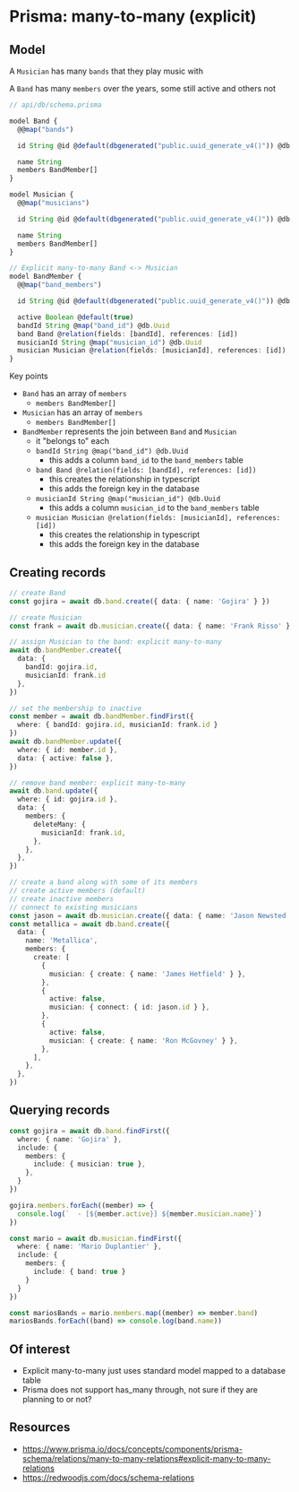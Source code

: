 # Prisma: many-to-many (explicit)

## Model

A `Musician` has many `bands` that they play music with

A `Band` has many `members` over the years, some still active and others not

```ts
// api/db/schema.prisma

model Band {
  @@map("bands")

  id String @id @default(dbgenerated("public.uuid_generate_v4()")) @db.Uuid

  name String
  members BandMember[]
}

model Musician {
  @@map("musicians")

  id String @id @default(dbgenerated("public.uuid_generate_v4()")) @db.Uuid

  name String
  members BandMember[]
}

// Explicit many-to-many Band <-> Musician
model BandMember {
  @@map("band_members")

  id String @id @default(dbgenerated("public.uuid_generate_v4()")) @db.Uuid

  active Boolean @default(true)
  bandId String @map("band_id") @db.Uuid
  band Band @relation(fields: [bandId], references: [id])
  musicianId String @map("musician_id") @db.Uuid
  musician Musician @relation(fields: [musicianId], references: [id])
}
```

Key points
- `Band` has an array of `members`
  - `members BandMember[]`
- `Musician` has an array of `members`
  - `members BandMember[]`
- `BandMember` represents the join between `Band` and `Musician`
  - it "belongs to" each
  - `bandId String @map("band_id") @db.Uuid`
    - this adds a column `band_id` to the `band_members` table
  - `band Band @relation(fields: [bandId], references: [id])`
    - this creates the relationship in typescript
    - this adds the foreign key in the database
  - `musicianId String @map("musician_id") @db.Uuid`
    - this adds a column `musician_id` to the `band_members` table
  - `musician Musician @relation(fields: [musicianId], references: [id])`
    - this creates the relationship in typescript
    - this adds the foreign key in the database
## Creating records

```ts
// create Band
const gojira = await db.band.create({ data: { name: 'Gojira' } })

// create Musician
const frank = await db.musician.create({ data: { name: 'Frank Risso' } })

// assign Musician to the band: explicit many-to-many
await db.bandMember.create({
  data: {
    bandId: gojira.id,
    musicianId: frank.id
  },
})

// set the membership to inactive
const member = await db.bandMember.findFirst({
  where: { bandId: gojira.id, musicianId: frank.id }
})
await db.bandMember.update({
  where: { id: member.id },
  data: { active: false },
})

// remove band member: explicit many-to-many
await db.band.update({
  where: { id: gojira.id },
  data: {
    members: {
      deleteMany: {
        musicianId: frank.id,
      },
    },
  },
})

// create a band along with some of its members
// create active members (default)
// create inactive members
// connect to existing musicians
const jason = await db.musician.create({ data: { name: 'Jason Newsted ' } })
const metallica = await db.band.create({
  data: {
    name: 'Metallica',
    members: {
      create: [
        {
          musician: { create: { name: 'James Hetfield' } },
        },
        {
          active: false,
          musician: { connect: { id: jason.id } },
        },
        {
          active: false,
          musician: { create: { name: 'Ron McGovney' } },
        },
      ],
    },
  },
})
```


## Querying records

```ts
const gojira = await db.band.findFirst({
  where: { name: 'Gojira' },
  include: {
    members: {
      include: { musician: true },
    },
  }
})

gojira.members.forEach((member) => {
  console.log(`  - [${member.active}] ${member.musician.name}`)
})

const mario = await db.musician.findFirst({
  where: { name: 'Mario Duplantier' },
  include: {
    members: {
      include: { band: true }
    }
  }
})

const mariosBands = mario.members.map((member) => member.band)
mariosBands.forEach((band) => console.log(band.name))
```

## Of interest

- Explicit many-to-many just uses standard model mapped to a database table
- Prisma does not support has_many through, not sure if they are planning to or not?

## Resources

- https://www.prisma.io/docs/concepts/components/prisma-schema/relations/many-to-many-relations#explicit-many-to-many-relations
- https://redwoodjs.com/docs/schema-relations
